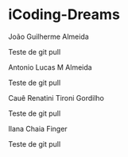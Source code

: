 # iCoding-Dreams

João Guilherme Almeida

Teste de git pull

Antonio Lucas M Almeida

Teste de git pull

Cauê Renatini Tironi Gordilho

Teste de git pull

Ilana Chaia Finger

Teste de git pull
